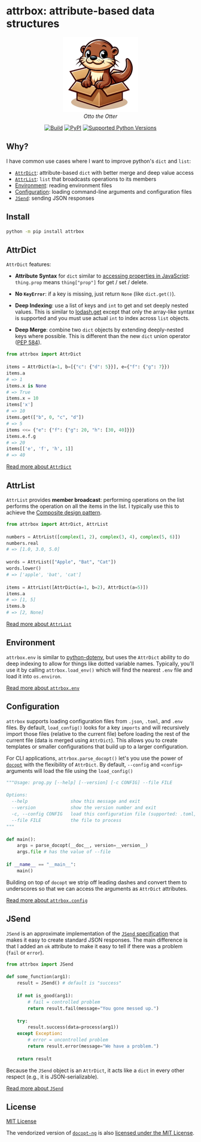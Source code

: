 # attrbox: attribute-based data structures

<p align="center">
  <a href="https://metaist.github.io/attrbox/"><img alt="Otto the Otter" width="200" src="https://raw.githubusercontent.com/metaist/attrbox/main/otter-box.png" /></a><br />
  <em>Otto the Otter</em>
</p>
<p align="center">
  <a href="https://github.com/metaist/attrbox/actions/workflows/ci.yaml"><img alt="Build" src="https://img.shields.io/github/actions/workflow/status/metaist/attrbox/.github/workflows/ci.yaml?branch=main&logo=github"/></a>
  <a href="https://pypi.org/project/attrbox"><img alt="PyPI" src="https://img.shields.io/pypi/v/attrbox.svg?color=blue" /></a>
  <a href="https://pypi.org/project/attrbox"><img alt="Supported Python Versions" src="https://img.shields.io/pypi/pyversions/attrbox" /></a>
</p>

## Why?

I have common use cases where I want to improve python's `dict` and `list`:

- [`AttrDict`](#attrdict): attribute-based `dict` with better merge and deep value access
- [`AttrList`](#attrlist): `list` that broadcasts operations to its members
- [Environment](#environment): reading environment files
- [Configuration](#configuration): loading command-line arguments and configuration files
- [`JSend`](#jsend): sending JSON responses

## Install

```bash
python -m pip install attrbox
```

## AttrDict

`AttrDict` features:

- **Attribute Syntax** for `dict` similar to [accessing properties in JavaScript](https://developer.mozilla.org/en-US/docs/Web/JavaScript/Guide/Working_with_objects#accessing_properties): `thing.prop` means `thing["prop"]` for get / set / delete.

- **No `KeyError`**: if a key is missing, just return `None` (like `dict.get()`).

- **Deep Indexing**: use a list of keys and `int` to get and set deeply nested values. This is similar to [lodash.get](https://lodash.com/docs/#get) except that only the array-like syntax is supported and you must use actual `int` to index across `list` objects.

- **Deep Merge**: combine two `dict` objects by extending deeply-nested keys where possible. This is different than the new `dict` union operator ([PEP 584](https://peps.python.org/pep-0584/)).

```python
from attrbox import AttrDict

items = AttrDict(a=1, b=[{"c": {"d": 5}}], e={"f": {"g": 7}})
items.a
# => 1
items.x is None
# => True
items.x = 10
items['x']
# => 10
items.get(["b", 0, "c", "d"])
# => 5
items <<= {"e": {"f": {"g": 20, "h": [30, 40]}}}
items.e.f.g
# => 20
items[['e', 'f', 'h', 1]]
# => 40
```

[Read more about `AttrDict`](https://metaist.github.io/attrbox/attrdict.html#attrbox.attrdict.AttrDict)

## AttrList

`AttrList` provides **member broadcast**: performing operations on the list performs the operation on all the items in the list. I typically use this to achieve the [Composite design pattern](https://en.wikipedia.org/wiki/Composite_pattern).

```python
from attrbox import AttrDict, AttrList

numbers = AttrList([complex(1, 2), complex(3, 4), complex(5, 6)])
numbers.real
# => [1.0, 3.0, 5.0]

words = AttrList(["Apple", "Bat", "Cat"])
words.lower()
# => ['apple', 'bat', 'cat']

items = AttrList([AttrDict(a=1, b=2), AttrDict(a=5)])
items.a
# => [1, 5]
items.b
# => [2, None]
```

[Read more about `AttrList`](https://metaist.github.io/attrbox/attrlist.html#attrbox.attrlist.AttrList)

## Environment

`attrbox.env` is similar to [python-dotenv](https://github.com/theskumar/python-dotenv), but uses the `AttrDict` ability to do deep indexing to allow for things like dotted variable names. Typically, you'll use it by calling `attrbox.load_env()` which will find the nearest <code>.env</code> file and load it into `os.environ`.

[Read more about `attrbox.env`](https://metaist.github.io/attrbox/env.html)

## Configuration

`attrbox` supports loading configuration files from `.json`, `.toml`, and `.env` files. By default, `load_config()` looks for a key `imports` and will recursively import those files (relative to the current file) before loading the rest of the current file (data is merged using `AttrDict`). This allows you to create templates or smaller configurations that build up to a larger configuration.

For CLI applications, `attrbox.parse_docopt()` let's you use the power of [`docopt`](https://github.com/docopt/docopt) with the flexibility of `AttrDict`. By default, `--config` and `<config>` arguments will load the file using the `load_config()`

```python
"""Usage: prog.py [--help] [--version] [-c CONFIG] --file FILE

Options:
  --help                show this message and exit
  --version             show the version number and exit
  -c, --config CONFIG   load this configuration file (supported: .toml, .json, .env)
  --file FILE           the file to process
"""

def main():
    args = parse_docopt(__doc__, version=__version__)
    args.file # has the value of --file

if __name__ == "__main__":
    main()
```

Building on top of `docopt` we strip off leading dashes and convert them to underscores so that we can access the arguments as `AttrDict` attributes.

[Read more about `attrbox.config`](https://metaist.github.io/attrbox/config.html)

## JSend

`JSend` is an approximate implementation of the [`JSend` specification](https://labs.omniti.com/labs/jsend) that makes it easy to create standard JSON responses. The main difference is that I added an `ok` attribute to make it easy to tell if there was a problem (`fail` or `error`).

```python
from attrbox import JSend

def some_function(arg1):
    result = JSend() # default is "success"

    if not is_good(arg1):
        # fail = controlled problem
        return result.fail(message="You gone messed up.")

    try:
        result.success(data=process(arg1))
    except Exception:
        # error = uncontrolled problem
        return result.error(message="We have a problem.")

    return result
```

Because the `JSend` object is an `AttrDict`, it acts like a `dict` in every other respect (e.g., it is JSON-serializable).

[Read more about `JSend`](https://metaist.github.io/attrbox/jsend.html#attrbox.jsend.JSend)

## License

[MIT License](https://github.com/metaist/attrbox/blob/main/LICENSE.md)

The vendorized version of [`docopt-ng`](https://github.com/jazzband/docopt-ng) is also [licensed under the MIT License](https://github.com/metaist/attrbox/blob/main/src/attrbox/_vendor/docopt/LICENSE-MIT).
